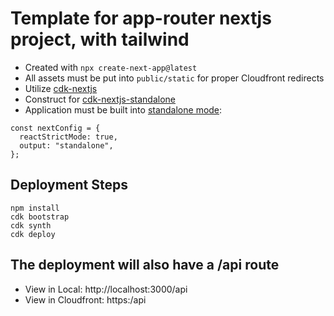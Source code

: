 # Template for app-router nextjs project, with tailwind

- Created with `npx create-next-app@latest`
- All assets must be put into `public/static` for proper Cloudfront redirects
- Utilize [cdk-nextjs](https://github.com/jetbridge/cdk-nextjs)
- Construct for [cdk-nextjs-standalone](https://constructs.dev/packages/cdk-nextjs-standalone)
- Application must be built into [standalone mode](https://nextjs.org/docs/pages/api-reference/next-config-js/output):

```
const nextConfig = {
  reactStrictMode: true,
  output: "standalone",
};
```

## Deployment Steps

```
npm install
cdk bootstrap
cdk synth
cdk deploy
```

## The deployment will also have a <baseUrl>/api route

- View in Local: http://localhost:3000/api
- View in Cloudfront: https:<CloudfrontURL>/api
